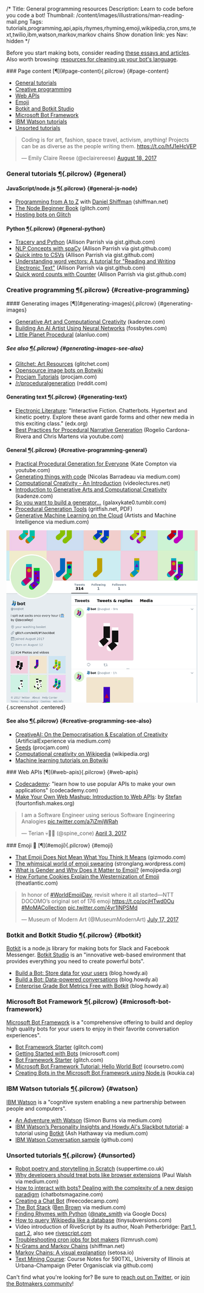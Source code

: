 /*
Title: General programming resources
Description: Learn to code before you code a bot!
Thumbnail: /content/images/illustrations/man-reading-mail.png
Tags: tutorials,programming,api,apis,rhymes,rhyming,emoji,wikipedia,cron,sms,text,twilio,ibm,watson,markov,markov chains
Show donation link: yes
Nav: hidden
*/

<div class="note">
  <p>Before you start making bots, consider reading <a href="/articles/essays">these essays and articles</a>. Also worth browsing: <a href="/resources/libraries-frameworks/#language">resources for cleaning up your bot's language</a>.
  </p>
</div>


<div class="row">
  <div class="col-sm-12 col-md-6 no-pad" markdown="1">
### Page content [¶](#page-content){.pilcrow} {#page-content}

- [General tutorials](#general)
- [Creative programming](#creative-programming)
- [Web APIs](#web-apis)
- [Emoji](#emoji)
- [Botkit and Botkit Studio](#botkit)
- [Microsoft Bot Framework](#microsoft-bot-framework)
- [IBM Watson tutorials](#watson)
- [Unsorted tutorials](#unsorted)
  </div>
  <div class="col-sm-12 col-md-6">
    <blockquote class="twitter-tweet" data-lang="en"><p lang="en" dir="ltr">Coding is for art, fashion, space travel, activism, anything! Projects can be as diverse as the people writing them. <a href="https://t.co/hfJ1eHcVEP">https://t.co/hfJ1eHcVEP</a></p>&mdash; Emily Claire Reese (@eclairereese) <a href="https://twitter.com/eclairereese/status/898498307907039232">August 18, 2017</a></blockquote>
  </div>
</div>

### General tutorials [¶](#general){.pilcrow} {#general}

#### JavaScript/node.js [¶](#general-js-node){.pilcrow} {#general-js-node}

- [Programming from A to Z](http://shiffman.net/a2z/) with [Daniel Shiffman](https://twitter.com/shiffman) (shiffman.net)
- [The Node Beginner Book](https://glitch.com/edit/#!/node-beginner) (glitch.com)
- [Hosting bots on Glitch](/tutorials/hosting-bots-glitch)

#### Python [¶](#general-python){.pilcrow} {#general-python}

- [Tracery and Python](https://gist.github.com/aparrish/73c19a36b9cdcf604d04e95020418cd4) (Allison Parrish via gist.github.com)
- [NLP Concepts with spaCy](https://gist.github.com/aparrish/f21f6abbf2367e8eb23438558207e1c3) (Allison Parrish via gist.github.com)
- [Quick intro to CSVs](https://gist.github.com/aparrish/f8e7eab47542678a39a39dddbca4ec2f) (Allison Parrish via gist.github.com)
- [Understanding word vectors: A tutorial for "Reading and Writing Electronic Text"](https://gist.github.com/aparrish/2f562e3737544cf29aaf1af30362f469) (Allison Parrish via gist.github.com)
- [Quick word counts with Counter](https://gist.github.com/aparrish/4b096b95bfbd636733b7b9f2636b8cf4) (Allison Parrish via gist.github.com)

### Creative programming [¶](#creative-programming){.pilcrow} {#creative-programming}

<div class="row">
  <div class="col-sm-12 col-md-6 no-pad" markdown=1>
#### Generating images [¶](#generating-images){.pilcrow} {#generating-images}

- [Generative Art and Computational Creativity](https://www.kadenze.com/courses/generative-art-and-computational-creativity-i/info) (kadenze.com)
- [Building An AI Artist Using Neural Networks](https://fossbytes.com/build-ai-artist-using-neural-networks-2/) (fossbytes.com)
- [Little Planet Procedural](http://alanluo.com/procgen/midterm.html) (alanluo.com)

##### See also [¶](#generating-images-see-also){.pilcrow} {#generating-images-see-also}

- [Glitchet: Art Resources](http://www.glitchet.com/resources) (glitchet.com)
- [Opensource image bots on Botwiki](/tag/bot+opensource+images)
- [Procjam Tutorials](http://www.procjam.com/resources/) (procjam.com)
- [/r/proceduralgeneration](https://www.reddit.com/r/proceduralgeneration/) (reddit.com)

<!-- TODO: Some image bots are missing "generative" tag.
- [Opensource image-generating bots on Botwiki](/tag/bot+opensource+images+generative)
-->

#### Generating text [¶](#generating-text){.pilcrow} {#generating-text}

- [Electronic Literature](https://www.edx.org/course/electronic-literature-davidsonx-d004x): "Interactive Fiction. Chatterbots. Hypertext and kinetic poetry. Explore these avant garde forms and other new media in this exciting class." (edx.org)
- [Best Practices for Procedural Narrative Generation](https://www.youtube.com/watch?v=k2rgzZ2WXKo) (Rogelio Cardona-Rivera and Chris Martens via youtube.com)

#### General [¶](#creative-programming-general){.pilcrow} {#creative-programming-general}

- [Practical Procedural Generation for Everyone](https://www.youtube.com/watch?v=WumyfLEa6bU) (Kate Compton via youtube.com)
- [Generating things with code](https://medium.com/@nicoptere/generating-things-with-code-ddbca45ceddc) (Nicolas Barradeau via medium.com)
- [Computational Creativity - An Introduction](http://videolectures.net/iccc2014_wiggins_creativity_tutorial/) (videolectures.net)
- [Introduction to Generative Arts and Computational Creativity](https://www.kadenze.com/courses/generative-art-and-computational-creativity-i/info) (kadenze.com)
- [So you want to build a generator...](http://galaxykate0.tumblr.com/post/139774965871/so-you-want-to-build-a-generator) (galaxykate0.tumblr.com)
- [Procedural Generation Tools](http://gritfish.net/application/files/7315/0483/0623/Procedural_Generation_Tools.pdf) (gritfish.net, PDF)
- [Generative Machine Learning on the Cloud](https://medium.com/artists-and-machine-intelligence/generative-machine-learning-on-the-cloud-1ccdfeb33ea2) (Artists and Machine Intelligence via medium.com)
  </div>
  <div class="col-sm-12 col-md-6" markdown="1">
[![Automated emoji polls](/content/bots/twitterbots/images/soqbot.png)](/bots/twitterbots/soqbot){.screenshot .centered}
  </div>
</div>


#### See also [¶](#creative-programming-see-also){.pilcrow} {#creative-programming-see-also}

- [CreativeAI: On the Democratisation & Escalation of Creativity](https://medium.com/@ArtificialExperience/creativeai-9d4b2346faf3) (ArtificialExperience via medium.com)
- [Seeds](http://www.procjam.com/seeds/) (procjam.com)
- [Computational creativity on Wikipedia](https://en.wikipedia.org/wiki/Computational_creativity) (wikipedia.org)
- [Machine learning tutorials on Botwiki](/tutorials/machine-learning-nlp-ai)


<div class="row">
  <div class="col-sm-12 col-md-6 no-pad" markdown="1">
### Web APIs [¶](#web-apis){.pilcrow} {#web-apis}

- [Codecademy](https://www.codecademy.com/apis): "learn how to use popular APIs to make your own applications" (codecademy.com)
- [Make Your Own Web Mashup: Introduction to Web APIs](https://fourtonfish.makes.org/thimble/make-your-own-web-mashup-introduction-to-web-apis): by [Stefan](https://twitter.com/fourtonfish) (fourtonfish.makes.org)
  </div>
  <div class="col-sm-12 col-md-6">
    <blockquote class="twitter-tweet" data-lang="en"><p lang="en" dir="ltr">I am a Software Engineer using serious Software Engineering Analogies <a href="https://t.co/a7iZmjWRah">pic.twitter.com/a7iZmjWRah</a></p>&mdash; Terian 💀💾🌸 (@spine_cone) <a href="https://twitter.com/spine_cone/status/848799127513083905">April 3, 2017</a></blockquote>
  </div>
</div>

<div class="row">
  <div class="col-sm-12 col-md-6 no-pad" markdown="1">
### Emoji 💁 [¶](#emoji){.pilcrow} {#emoji}

- [That Emoji Does Not Mean What You Think It Means](http://gizmodo.com/that-emoji-does-not-mean-what-you-think-it-means-1770296372) (gizmodo.com)
- [The whimsical world of emoji swearing](https://stronglang.wordpress.com/2017/03/14/the-whimsical-world-of-emoji-swearing/) (stronglang.wordpress.com)
- [What is Gender and Why Does it Matter to Emoji?](http://blog.emojipedia.org/what-is-gender-and-why-does-it-matter-to-emoji/) (emojipedia.org)
- [How Fortune Cookies Explain the Westernization of Emoji](https://www.theatlantic.com/technology/archive/2017/05/the-westernization-of-emoji/527616/) (theatlantic.com)
  </div>
  <div class="col-sm-12 col-md-6">
    <blockquote class="twitter-tweet" data-lang="en"><p lang="en" dir="ltr">In honor of <a href="https://twitter.com/hashtag/WorldEmojiDay?src=hash">#WorldEmojiDay</a>, revisit where it all started—NTT DOCOMO’s original set of 176 emoji <a href="https://t.co/ocjHTwd0Ou">https://t.co/ocjHTwd0Ou</a> <a href="https://twitter.com/hashtag/MoMACollection?src=hash">#MoMACollection</a> <a href="https://t.co/4yr1lNPSMd">pic.twitter.com/4yr1lNPSMd</a></p>&mdash; Museum of Modern Art (@MuseumModernArt) <a href="https://twitter.com/MuseumModernArt/status/886953606972403712">July 17, 2017</a></blockquote>
  </div>
</div>




### Botkit and Botkit Studio [¶](#botkit){.pilcrow} {#botkit}


[Botkit](https://github.com/howdyai/botkit) is a node.js library for making bots for Slack and Facebook Messenger. [Botkit Studio](https://www.botkit.ai/) is an "innovative web-based environment that provides everything you need to create powerful bots".

- [Build a Bot: Store data for your users](https://blog.howdy.ai/build-a-bot-store-data-for-your-users-2e91fe7023d7) (blog.howdy.ai)
- [Build a Bot: Data-powered conversations](https://blog.howdy.ai/build-a-bot-data-powered-conversations-d14991714ac1) (blog.howdy.ai)
- [Enterprise Grade Bot Metrics Free with Botkit](https://blog.howdy.ai/enterprise-grade-bot-metrics-free-with-botkit-294cecf21cf6) (blog.howdy.ai)

### Microsoft Bot Framework [¶](#microsoft-bot-framework){.pilcrow} {#microsoft-bot-framework}

[Microsoft Bot Framework](https://dev.botframework.com/) is a "comprehensive offering to build and deploy high quality bots for your users to enjoy in their favorite conversation experiences".

- [Bot Framework Starter](https://glitch.com/~botframework-starter) (glitch.com)
- [Getting Started with Bots](https://mva.microsoft.com/en-US/training-courses/getting-started-with-bots-16759?l=2zTAb2HyC_3504668937) (microsoft.com)
- [Bot Framework Starter](https://glitch.com/edit/#!/project/botframework-starter) (glitch.com)
- [Microsoft Bot Framework Tutorial: Hello World Bot!](https://coursetro.com/posts/code/45/Microsoft-Bot-Framework-Tutorial:-Hello-World-Bot!) (coursetro.com)
- [Creating Bots in the Microsoft Bot Framework using Node.js](https://koukia.ca/creating-bots-in-the-microsoft-bot-framework-using-node-js-69d27d55bb92) (koukia.ca)

### IBM Watson tutorials [¶](#watson){.pilcrow} {#watson}

[IBM Watson](https://www.ibm.com/watson/) is a "cognitive system enabling a new partnership between people and computers".

- [An Adventure with Watson](https://medium.com/@snrubnomis/an-adventure-with-watson-afdebf699f91) (Simon Burns via medium.com)
- [IBM Watson’s Personality Insights and Howdy.AI's Slackbot tutorial](https://medium.com/@ash_hathaway/ibm-watson-s-personality-insights-and-howdy-ai-s-slackbot-tutorial-be68da6cfa10): a tutorial using [Botkit](http://howdy.ai/botkit/) (Ash Hathaway via medium.com)
- [IBM Watson Conversation sample](https://github.com/snrubnomis/burgerbot) (github.com)


### Unsorted tutorials [¶](#unsorted){.pilcrow} {#unsorted}

- [Robot poetry and storytelling in Scratch](http://www.suppertime.co.uk/blogmywiki/2017/07/robot-poetry/) (suppertime.co.uk)
- [Why developers should treat bots like browser extensions](https://medium.com/@Paul__Walsh/why-developers-should-treat-bots-like-browser-extensions-cf819aab62b2) (Paul Walsh via medium.com)
- [How to interact with bots? Dealing with the complexity of a new design paradigm](https://chatbotsmagazine.com/how-to-interact-with-bots-dealing-with-the-complexity-of-a-new-design-paradigm-e89fd7131921) (chatbotsmagazine.com)
- [Creating a Chat Bot](https://medium.freecodecamp.com/creating-a-chat-bot-42861e6a2acd) (freecodecamp.com)
- [The Bot Stack](https://medium.com/why-not/the-bot-stack-a44bca123ce6) ([Ben Brown](https://twitter.com/benbrown) via medium.com)
- [Finding Rhymes with Python](https://docs.google.com/presentation/d/1SxfHEdN8DGliH-Qa4zVsWtCcx5BZAQITXcd1OuDBz_U/edit?pli=1#slide=id.p)  ([@nate_smith](https://twitter.com/nate_smith) via Google Docs)
- [How to query Wikipedia like a database](http://tinysubversions.com/notes/how-to-query-wikipedia/) (tinysubversions.com)
- Video introduction of RiveScript by its author, Noah Petherbridge: [Part 1](https://www.youtube.com/watch?v=Vkd4chh0ewU), [part 2](https://www.youtube.com/watch?v=sRdm2OkZaGk), also see [rivescript.com](http://www.rivescript.com/)
- [Troubleshooting cron jobs for bot makers](http://lizmrush.com/cron-jobs-for-bot-makers/) (lizmrush.com)
- [N-Grams and Markov Chains](http://shiffman.net/a2z/markov/) (shiffman.net) 
- [Markov Chains: A visual explanation](http://setosa.io/blog/2014/07/26/markov-chains/) (setosa.io)
- [Text Mining Course](https://github.com/organisciak/Text-Mining-Course): Course Notes for 590TXL, University of Illinois at Urbana-Champaign (Peter Organisciak via github.com)

Can't find what you're looking for? Be sure to [reach out on Twitter](https://twitter.com/botwikidotorg), or [join the Botmakers community](https://botmakers.org/)!

<script async src="//platform.twitter.com/widgets.js" charset="utf-8"></script>
